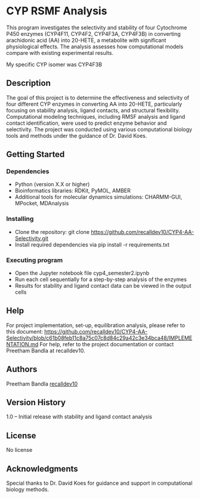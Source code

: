 # CYP RSMF Analysis

This program investigates the selectivity and stability of four Cytochrome P450 enzymes (CYP4F11, CYP4F2, CYP4F3A, CYP4F3B) in converting arachidonic acid (AA) into 20-HETE, a metabolite with significant physiological effects. The analysis assesses how computational models compare with existing experimental results.

My specific CYP isomer was CYP4F3B

## Description

The goal of this project is to determine the effectiveness and selectivity of four different CYP enzymes in converting AA into 20-HETE, particularly focusing on stability analysis, ligand contacts, and structural flexibility. Computational modeling techniques, including RMSF analysis and ligand contact identification, were used to predict enzyme behavior and selectivity. The project was conducted using various computational biology tools and methods under the guidance of Dr. David Koes.

## Getting Started

### Dependencies

* Python (version X.X or higher)
* Bioinformatics libraries: RDKit, PyMOL, AMBER
* Additional tools for molecular dynamics simulations: CHARMM-GUI, MPocket, MDAnalysis

### Installing

* Clone the repository: git clone https://github.com/recalldev10/CYP4-AA-Selectivity.git
* Install required dependencies via pip install -r requirements.txt

### Executing program

* Open the Jupyter notebook file cyp4_semester2.ipynb
* Run each cell sequentially for a step-by-step analysis of the enzymes
* Results for stability and ligand contact data can be viewed in the output cells

## Help

For project implementation, set-up, equilibration analysis, please refer to this document: https://github.com/recalldev10/CYP4-AA-Selectivity/blob/c61b08feb11c8a75c07c8d84c29a42c3e34bca48/IMPLEMENTATION.md 
For help, refer to the project documentation or contact Preetham Bandla at recalldev10.

## Authors

Preetham Bandla
[recalldev10](https://github.com/recalldev10)

## Version History

1.0 – Initial release with stability and ligand contact analysis

## License

No license

## Acknowledgments

Special thanks to Dr. David Koes for guidance and support in computational biology methods.

